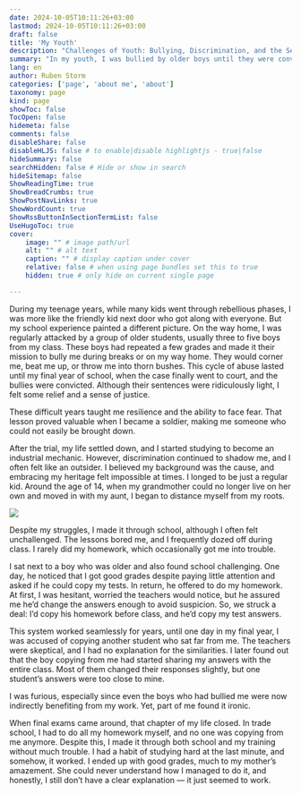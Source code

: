 ```yaml
---
date: 2024-10-05T10:11:26+03:00
lastmod: 2024-10-05T10:11:26+03:00
draft: false
title: 'My Youth'
description: "Challenges of Youth: Bullying, Discrimination, and the Search for Identity"
summary: "In my youth, I was bullied by older boys until they were convicted in my final school year, which taught me resilience that later helped me during my military service. Ultimately, these experiences shaped who I became, helping me navigate future difficulties with strength and determination."
lang: en
author: Ruben Storm
categories: ['page', 'about me', 'about']
taxonomy: page
kind: page
showToc: false
TocOpen: false
hidemeta: false
comments: false
disableShare: false
disableHLJS: false # to enable|disable highlightjs - true|false
hideSummary: false
searchHidden: false # Hide or show in search
hideSitemap: false
ShowReadingTime: true
ShowBreadCrumbs: true
ShowPostNavLinks: true
ShowWordCount: true
ShowRssButtonInSectionTermList: false
UseHugoToc: true
cover:
    image: "" # image path/url
    alt: "" # alt text
    caption: "" # display caption under cover
    relative: false # when using page bundles set this to true
    hidden: true # only hide on current single page

---
```


During my teenage years, while many kids went through rebellious phases, I was more like the friendly kid next door who got along with everyone. But my school experience painted a different picture. On the way home, I was regularly attacked by a group of older students, usually three to five boys from my class. These boys had repeated a few grades and made it their mission to bully me during breaks or on my way home. They would corner me, beat me up, or throw me into thorn bushes. This cycle of abuse lasted until my final year of school, when the case finally went to court, and the bullies were convicted. Although their sentences were ridiculously light, I felt some relief and a sense of justice.

These difficult years taught me resilience and the ability to face fear. That lesson proved valuable when I became a soldier, making me someone who could not easily be brought down.

After the trial, my life settled down, and I started studying to become an industrial mechanic. However, discrimination continued to shadow me, and I often felt like an outsider. I believed my background was the cause, and embracing my heritage felt impossible at times. I longed to be just a regular kid. Around the age of 14, when my grandmother could no longer live on her own and moved in with my aunt, I began to distance myself from my roots.

![][defImageMe]

Despite my struggles, I made it through school, although I often felt unchallenged. The lessons bored me, and I frequently dozed off during class. I rarely did my homework, which occasionally got me into trouble.

I sat next to a boy who was older and also found school challenging. One day, he noticed that I got good grades despite paying little attention and asked if he could copy my tests. In return, he offered to do my homework. At first, I was hesitant, worried the teachers would notice, but he assured me he’d change the answers enough to avoid suspicion. So, we struck a deal: I’d copy his homework before class, and he’d copy my test answers.

This system worked seamlessly for years, until one day in my final year, I was accused of copying another student who sat far from me. The teachers were skeptical, and I had no explanation for the similarities. I later found out that the boy copying from me had started sharing my answers with the entire class. Most of them changed their responses slightly, but one student’s answers were too close to mine.

I was furious, especially since even the boys who had bullied me were now indirectly benefiting from my work. Yet, part of me found it ironic.

When final exams came around, that chapter of my life closed. In trade school, I had to do all my homework myself, and no one was copying from me anymore. Despite this, I made it through both school and my training without much trouble. I had a habit of studying hard at the last minute, and somehow, it worked. I ended up with good grades, much to my mother’s amazement. She could never understand how I managed to do it, and honestly, I still don’t have a clear explanation — it just seemed to work.


[defImageMe]: /images/me/me-teenager.webp